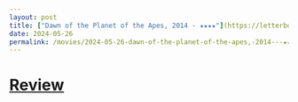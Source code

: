 ```yaml
---
layout: post
title: ["Dawn of the Planet of the Apes, 2014 - ★★★★"](https://letterboxd.com/pavlesap/film/dawn-of-the-planet-of-the-apes/1/) #"Dawn of the Planet of the Apes, 2014 - ★★★★"
date: 2024-05-26
permalink: /movies/2024-05-26-dawn-of-the-planet-of-the-apes,-2014---★★★★/
---
```


# [Review](https://letterboxd.com/pavlesap/film/dawn-of-the-planet-of-the-apes/1/)

